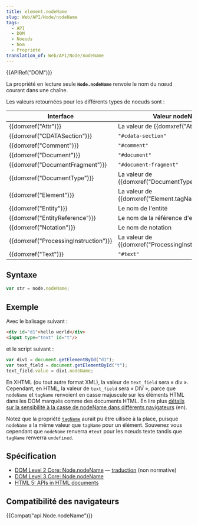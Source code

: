 ```yaml
---
title: element.nodeName
slug: Web/API/Node/nodeName
tags:
  - API
  - DOM
  - Noeuds
  - Nom
  - Propriété
translation_of: Web/API/Node/nodeName
---
```

{{APIRef("DOM")}}

La propriété en lecture seule **`Node.nodeName`** renvoie le nom du nœud courant dans une chaîne.

Les valeurs retournées pour les différents types de noeuds sont :

| Interface                                        | Valeur nodeName                                                       |
| ------------------------------------------------ | --------------------------------------------------------------------- |
| {{domxref("Attr")}}                         | La valeur de {{domxref("Attr.name")}}                         |
| {{domxref("CDATASection")}}             | `"#cdata-section"`                                                    |
| {{domxref("Comment")}}                     | `"#comment"`                                                          |
| {{domxref("Document")}}                 | `"#document"`                                                         |
| {{domxref("DocumentFragment")}}         | `"#document-fragment"`                                                |
| {{domxref("DocumentType")}}             | La valeur de {{domxref("DocumentType.name")}}             |
| {{domxref("Element")}}                     | La valeur de {{domxref("Element.tagName")}}                 |
| {{domxref("Entity")}}                     | Le nom de l'entité                                                    |
| {{domxref("EntityReference")}}         | Le nom de la référence d'entité                                       |
| {{domxref("Notation")}}                 | Le nom de notation                                                    |
| {{domxref("ProcessingInstruction")}} | La valeur de {{domxref("ProcessingInstruction.target")}} |
| {{domxref("Text")}}                         | `"#text"`                                                             |

## Syntaxe

```js
var str = node.nodeName;
```

## Exemple

Avec le balisage suivant&nbsp;:

```html
<div id="d1">hello world</div>
<input type="text" id="t"/>
```

et le script suivant&nbsp;:

```js
var div1 = document.getElementById("d1");
var text_field = document.getElementById("t");
text_field.value = div1.nodeName;
```

En XHTML (ou tout autre format XML), la valeur de `text_field` sera «&nbsp;div&nbsp;». Cependant, en HTML, la valeur de `text_field` sera «&nbsp;DIV&nbsp;», parce que `nodeName` et `tagName` renvoient en casse majuscule sur les éléments HTML dans les DOM marqués comme des documents HTML. En lire plus [détails sur la sensibilité à la casse de nodeName dans différents navigateurs](http://ejohn.org/blog/nodename-case-sensitivity/) (en).

Notez que la propriété [`tagName`](fr/DOM/element.tagName) aurait pu être uilisée à la place, puisque `nodeName` a la même valeur que `tagName` pour un élément. Souvenez vous cependant que `nodeName` renverra `#text` pour les nœuds texte tandis que `tagName` renverra `undefined`.

## Spécification

- [DOM Level 2 Core: Node.nodeName](http://www.w3.org/TR/DOM-Level-2-Core/core.html#ID-F68D095) — [traduction](http://www.yoyodesign.org/doc/w3c/dom2-core/core.html#ID-F68D095) (non normative)
- [DOM Level 3 Core: Node.nodeName](http://www.w3.org/TR/DOM-Level-3-Core/core.html#ID-F68D095)
- [HTML 5: APIs in HTML documents](http://www.whatwg.org/specs/web-apps/current-work/multipage/dom.html#apis-in-html-documents)

## Compatibilité des navigateurs

{{Compat("api.Node.nodeName")}}
